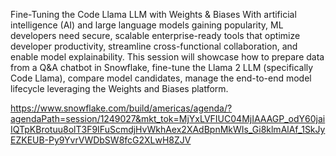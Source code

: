 Fine-Tuning the Code Llama LLM with Weights & Biases
With artificial intelligence (AI) and large language models gaining popularity, ML developers need secure, scalable enterprise-ready tools that optimize developer productivity, streamline cross-functional collaboration, and enable model explainability. This session will showcase how to prepare data from a Q&A chatbot in Snowflake, fine-tune the Llama 2 LLM (specifically Code Llama), compare model candidates, manage the end-to-end model lifecycle leveraging the Weights and Biases platform.

https://www.snowflake.com/build/americas/agenda/?agendaPath=session/1249027&mkt_tok=MjYxLVFIUC04MjIAAAGP_odY60jaiIQTpKBrotuu8olT3F9IFuScmdjHvWkhAex2XAdBpnMkWIs_Gi8klmAlAf_1SkJyEZKEUB-Py9YvrVWDbSW8fcG2XLwH8ZJV
